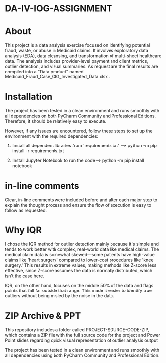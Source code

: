 # DA-IV-IOG-ASSIGNMENT
# About

This project is a data analysis exercise focused on identifying potential fraud, waste, or abuse in Medicaid claims. It involves exploratory data analysis (EDA), data cleansing, and transformation of multi-sheet healthcare data. The analysis includes provider-level payment and client metrics, outlier detection, and visual summaries. As request are the final results are compiled into a "Data product" named Medicaid_Fraud_Case_OIG_Investigated_Data.xlsx .

# Installation

The project has been tested in a clean environment and runs smoothly with all dependencies on both PyCharm Community and Professional Editions. Therefore, it should be relatively easy to execute.

However, if any issues are encountered, follow these steps to set up the environment with the required dependencies:

1. Install all dependent libraries from  'requirements.txt` --> python -m pip install -r requirements.txt
  
2. Install Jupyter Notebook to run the code--> python -m pip install notebook

# in-line comments

Clear, in-line comments were included before and after each major step to explain the thought process and ensure the flow of execution is easy to follow as requested.

#  Why IQR

I chose the IQR method for outlier detection mainly because it's simple and tends to work better with complex, real-world data like medical claims. 
The medical claim data is somewhat skewed—some patients have high-value claims like 'heart surgery' compared to lower-cost procedures like 'knee surgery.' This results in extreme values, making methods like Z-score less effective, since Z-score assumes the data is normally distributed, which isn’t the case here.

IQR, on the other hand, focuses on the middle 50% of the data and flags points that fall far outside that range. This made it easier to identify true outliers without being misled by the noise in the data.

# ZIP Archive & PPT
This repository includes a folder called PROJECT-SOURCE-CODE-ZIP, which contains a ZIP file with the full source code for the project and Power Point slides regarding quick visual representation of outlier analysis output

The project has been tested in a clean environment and runs smoothly with all dependencies using both PyCharm Community and Professional Edition.
